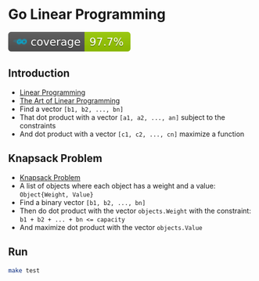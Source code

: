 # Go Linear Programming

![Coverage](coverage.svg)

## Introduction

- [Linear Programming](https://en.wikipedia.org/wiki/Linear_programming)
- [The Art of Linear Programming](https://youtu.be/E72DWgKP_1Y)
- Find a vector `[b1, b2, ..., bn]`
- That dot product with a vector `[a1, a2, ..., an]` subject to the constraints
- And dot product with a vector `[c1, c2, ..., cn]` maximize a function

## Knapsack Problem

- [Knapsack Problem](https://en.wikipedia.org/wiki/Knapsack_problem)
- A list of objects where each object has a weight and a value: `Object{Weight, Value}`
- Find a binary vector `[b1, b2, ..., bn]`
- Then do dot product with the vector `objects.Weight` with the constraint: `b1 + b2 + ... + bn <= capacity`
- And maximize dot product with the vector `objects.Value`

## Run

```bash
make test
```
